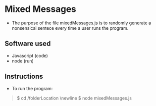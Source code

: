 # Mixed Messages
+ The purpose of the file mixedMessages.js is to randomly generate a nonsensical sentece every time a user runs the program.
## Software used
+ Javascript (code)
+ node (run)
## Instructions
+ To run the program: 
>    $ cd /folderLocation \newline
>    $ node mixedMessages.js